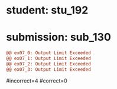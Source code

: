 # student: stu_192
# submission: sub_130

```diff
@@ ex07_0: Output Limit Exceeded
@@ ex07_1: Output Limit Exceeded
@@ ex07_2: Output Limit Exceeded
@@ ex07_3: Output Limit Exceeded
```
#incorrect=4
#correct=0
